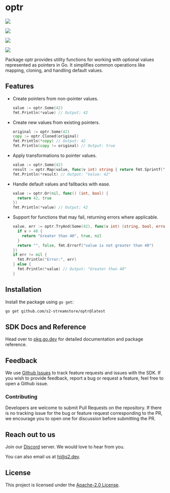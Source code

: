 # optr

<!-- pkg.go.dev -->
[![](https://pkg.go.dev/badge/github.com/s2-streamstore/optr.svg)](https://pkg.go.dev/github.com/s2-streamstore/optr)
<!-- Discord (chat) -->
[![](https://img.shields.io/discord/1209937852528599092?logo=discord)](https://discord.gg/vTCs7kMkAf)
<!-- Github Actions (CI) -->
[![](https://github.com/s2-streamstore/optr/actions/workflows/ci.yml/badge.svg)](https://github.com/s2-streamstore/optr/actions?query=branch%3Amain++)
<!-- LICENSE -->
[![](https://img.shields.io/github/license/s2-streamstore/optr)](./LICENSE)

Package optr provides utility functions for working with optional values
represented as pointers in Go. It simplifies common operations like mapping,
cloning, and handling default values.

## Features

* Create pointers from non-pointer values.
  ```go
  value := optr.Some(42)
  fmt.Println(*value) // Output: 42
  ```

* Create new values from existing pointers.
  ```go
  original := optr.Some(42)
  copy := optr.Cloned(original)
  fmt.Println(*copy) // Output: 42
  fmt.Println(copy != original) // Output: true
  ```

* Apply transformations to pointer values.
  ```go
  value := optr.Some(42)
  result := optr.Map(value, func(v int) string { return fmt.Sprintf("Value: %d", v) })
  fmt.Println(*result) // Output: "Value: 42"
  ```

* Handle default values and fallbacks with ease.
  ```go
  value := optr.Or(nil, func() (int, bool) {
    return 42, true
  })
  fmt.Println(*value) // Output: 42
  ```

* Support for functions that may fail, returning errors where applicable.
  ```go
  value, err := optr.TryAnd(Some(42), func(v int) (string, bool, error) {
    if v > 40 {
      return "Greater than 40", true, nil
    }
    return "", false, fmt.Errorf("value is not greater than 40")
  })
  if err != nil {
    fmt.Println("Error:", err)
  } else {
    fmt.Println(*value) // Output: "Greater than 40"
  }
  ```

## Installation

Install the package using `go get`:

```bash
go get github.com/s2-streamstore/optr@latest
```

## SDK Docs and Reference

Head over to [pkg.go.dev](https://pkg.go.dev/github.com/s2-streamstore/optr)
for detailed documentation and package reference.

## Feedback

We use [Github Issues](https://github.com/s2-streamstore/optr/issues) to
track feature requests and issues with the SDK. If you wish to provide feedback,
report a bug or request a feature, feel free to open a Github issue.

### Contributing

Developers are welcome to submit Pull Requests on the repository. If there is
no tracking issue for the bug or feature request corresponding to the PR, we
encourage you to open one for discussion before submitting the PR.

## Reach out to us

Join our [Discord](https://discord.gg/vTCs7kMkAf) server. We would love to hear
from you.

You can also email us at [hi@s2.dev](mailto:hi@s2.dev).

## License

This project is licensed under the [Apache-2.0 License](./LICENSE).
